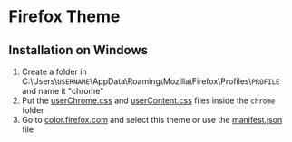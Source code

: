 # Firefox Theme
## Installation on Windows
1. Create a folder in C:\Users\\`USERNAME`\AppData\Roaming\Mozilla\Firefox\Profiles\\`PROFILE` and name it "chrome"
2. Put the [userChrome.css](userChrome.css) and [userContent.css](userContent.css) files inside the `chrome` folder
3. Go to [color.firefox.com](https://color.firefox.com/?theme=XQAAAAJ1BAAAAAAAAABBKYhm849SCicxcUhA3DJozHnOMuotJI_u7cajvY2nrbwtWf53IW6FuNEDefTA2KgceS3BV2u7t_xrmcdfAo-3jscXzIZlAESZoNmSHdpCavYrOySP8OSqYJNYa-fLuAPVVqu0hTAh-T4B_bMryOU1pkadpivPkWkBqHKkidXE3Lf9luRf4b6m3WdqgzluXenkZdEOreatmVB63U-Vpm-1C5ws2MBUins0JLXCIgJi7NGKa68vnWM_fqAbB8QILVtKRrTUJQMGElx1v_TgKNxRXHNFo_rzO0jAS0miX_2ipiQ5K-gb01QT7WQ5f2Y31i19w1H64Gv_PoTerPffdQVXKNhyYQvCfkezp7T8AY54gh4lWkCrSnoDq62qqkgE2jJnR8gLSVisJ77QbhnnxTjNaJOgBRqcULdXsdd5xxarWZFQLykLAhZ6wHtZpB_rVquL6PeXDkHwCL8VRHc5yc3QDZuHoANXEawDeUQ3MuGL2aKIE1uWw5X9ZM4uG5ebMuBSaEiEqkMWRUMIGs195T0qIPt9Ay4) and select this theme or use the [manifest.json](manifest.json) file
